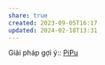 ```yaml
---
share: true
created: 2023-09-05T16:17
updated: 2024-02-18T13:31
---
```

Giải pháp gợi ý:: [PiPu](../Gi%E1%BA%A3i%20ph%C3%A1p/PiPu.md)